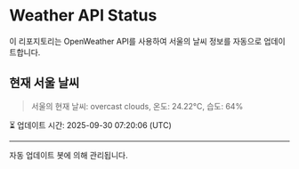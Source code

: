 
# Weather API Status

이 리포지토리는 OpenWeather API를 사용하여 서울의 날씨 정보를 자동으로 업데이트합니다.

## 현재 서울 날씨
> 서울의 현재 날씨: overcast clouds, 온도: 24.22°C, 습도: 64%

⏳ 업데이트 시간: 2025-09-30 07:20:06 (UTC)

---
자동 업데이트 봇에 의해 관리됩니다.
